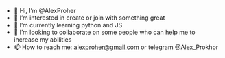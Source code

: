 - 👋 Hi, I’m @AlexProher
- 👀 I’m interested in create or join with something great
- 🌱 I’m currently learning python and JS
- 💞️ I’m looking to collaborate on some people who can help me to increase my abilities
- 📫 How to reach me: alexproher@gmail.com or telegram @Alex_Prokhor

<!---
AlexProher/AlexProher is a ✨ special ✨ repository because its `README.md` (this file) appears on your GitHub profile.
You can click the Preview link to take a look at your changes.
--->
